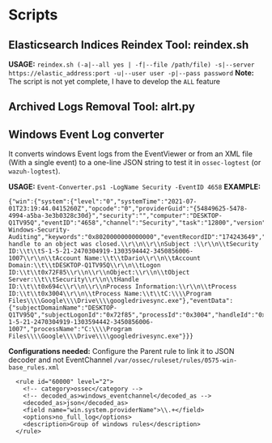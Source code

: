 # Scripts

## Elasticsearch Indices Reindex Tool: reindex.sh
**USAGE:** `reindex.sh (-a|--all yes | -f|--file /path/file) -s|--server https://elastic_address:port -u|--user user -p|--pass password`
**Note:** The script is not yet complete, I have to develop the `ALL` feature

## Archived Logs Removal Tool: alrt.py

## Windows Event Log converter
It converts windows Event logs from the EventViewer or from an XML file (With a single event) to a one-line JSON string to test it in `ossec-logtest` (or `wazuh-logtest`).

**USAGE:** `Event-Converter.ps1 -LogName Security -EventID 4658`
**EXAMPLE:**
```
{"win":{"system":{"level":"0","systemTime":"2021-07-01T23:19:44.0415260Z","opcode":"0","providerGuid":"{54849625-5478-4994-a5ba-3e3b0328c30d}","security":"","computer":"DESKTOP-Q1TV95Q","eventID":"4658","channel":"Security","task":"12800","version":"0","correlation":"","providerName":"Microsoft-Windows-Security-Auditing","keywords":"0x8020000000000000","eventRecordID":"174243649","message":"The handle to an object was closed.\\r\\n\\r\\nSubject :\\r\\n\\tSecurity ID:\\t\\tS-1-5-21-2470304919-1303594442-3450856006-1007\\r\\n\\tAccount Name:\\t\\tDario\\r\\n\\tAccount Domain:\\t\\tDESKTOP-Q1TV95Q\\r\\n\\tLogon ID:\\t\\t0x72F85\\r\\n\\r\\nObject:\\r\\n\\tObject Server:\\t\\tSecurity\\r\\n\\tHandle ID:\\t\\t0x694c\\r\\n\\r\\nProcess Information:\\r\\n\\tProcess ID:\\t\\t0x3004\\r\\n\\tProcess Name:\\t\\tC:\\\\Program Files\\\\Google\\\\Drive\\\\googledrivesync.exe"},"eventData":{"subjectDomainName":"DESKTOP-Q1TV95Q","subjectLogonId":"0x72f85","processId":"0x3004","handleId":"0x694c","subjectUserName":"Dario","objectServer":"Security","subjectUserSid":"S-1-5-21-2470304919-1303594442-3450856006-1007","processName":"C:\\\\Program Files\\\\Google\\\\Drive\\\\googledrivesync.exe"}}}
```

**Configurations needed:**
Configure the Parent rule to link it to JSON decoder and not EventChannel
`/var/ossec/ruleset/rules/0575-win-base_rules.xml`
```
  <rule id="60000" level="2">
    <!-- category>ossec</category -->
    <!-- decoded_as>windows_eventchannel</decoded_as -->
    <decoded_as>json</decoded_as>
    <field name="win.system.providerName">\\.+</field>
    <options>no_full_log</options>
    <description>Group of windows rules</description>
  </rule>
```
